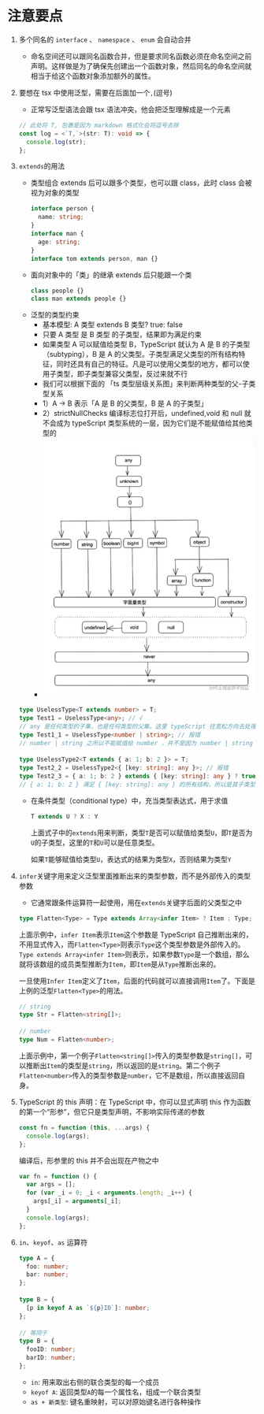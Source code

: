 # 注意要点

1. 多个同名的 `interface` 、 `namespace` 、 `enum` 会自动合并
   - 命名空间还可以跟同名函数合并，但是要求同名函数必须在命名空间之前声明。这样做是为了确保先创建出一个函数对象，然后同名的命名空间就相当于给这个函数对象添加额外的属性。
2. 要想在 tsx 中使用泛型，需要在后面加一个`,`(逗号)
   - 正常写泛型语法会跟 tsx 语法冲突，他会把泛型理解成是一个元素
   ```ts
   // 此处将 T, 包裹是因为 markdown 格式化会将逗号去除
   const log = <`T,`>(str: T): void => {
     console.log(str);
   };
   ```
3. `extends`的用法

   - 类型组合
     extends 后可以跟多个类型，也可以跟 class，此时 class 会被视为对象的类型
     ```ts
     interface person {
       name: string;
     }
     interface man {
       age: string;
     }
     interface tom extends person, man {}
     ```
   - 面向对象中的「类」的继承
     extends 后只能跟一个类
     ```ts
     class people {}
     class man extends people {}
     ```
   - 泛型的类型约束
     - 基本模型: A 类型 extends B 类型? true: false
     - 只要 A 类型 是 B 类型 的子类型，结果即为满足约束
     - 如果类型 A 可以赋值给类型 B，TypeScript 就认为 A 是 B 的子类型（subtyping），B 是 A 的父类型。子类型满足父类型的所有结构特征，同时还具有自己的特征。凡是可以使用父类型的地方，都可以使用子类型，即子类型兼容父类型，反过来就不行
     - 我们可以根据下面的 「ts 类型层级关系图」来判断两种类型的父-子类型关系
     - 1）A -> B 表示「A 是 B 的父类型，B 是 A 的子类型」
     - 2）strictNullChecks 编译标志位打开后，undefined,void 和 null 就不会成为 typeScript 类型系统的一层，因为它们是不能赋值给其他类型的
     - ![](./extends.png)

   ```ts
   type UselessType<T extends number> = T;
   type Test1 = UselessType<any>; // √
   // any 是任何类型的子集，也是任何类型的父集。这里 typeScript 往宽松方向去处理，即取 number 的子集之意
   type Test1_1 = UselessType<number | string>; // 报错
   // number | string 之所以不能赋值给 number ，并不是因为 number | string 是 number 的父集，而是因为联合类型遇到 extends关键字所产生的「分配律」的结果。即是因为 number|string extends number的结果等于 (number extend number) | (string extends number)的结果。显然，(number string extends number的值是 false 的，所以，整个类型约束就不满足

   type UselessType2<T extends { a: 1; b: 2 }> = T;
   type Test2_2 = UselessType2<{ [key: string]: any }>; // 报错
   type Test2_3 = { a: 1; b: 2 } extends { [key: string]: any } ? true : false; // true
   // { a: 1; b: 2 } 满足 { [key: string]: any } 的所有结构，所以是其子类型
   ```

   - 在条件类型（conditional type）中，充当类型表达式，用于求值

     ```typescript
     T extends U ? X : Y
     ```

     上面式子中的`extends`用来判断，类型`T`是否可以赋值给类型`U`，即`T`是否为`U`的子类型，这里的`T`和`U`可以是任意类型。

     如果`T`能够赋值给类型`U`，表达式的结果为类型`X`，否则结果为类型`Y`

4. `infer`关键字用来定义泛型里面推断出来的类型参数，而不是外部传入的类型参数

   - 它通常跟条件运算符一起使用，用在`extends`关键字后面的父类型之中

   ```typescript
   type Flatten<Type> = Type extends Array<infer Item> ? Item : Type;
   ```

   上面示例中，`infer Item`表示`Item`这个参数是 TypeScript 自己推断出来的，不用显式传入，而`Flatten<Type>`则表示`Type`这个类型参数是外部传入的。`Type extends Array<infer Item>`则表示，如果参数`Type`是一个数组，那么就将该数组的成员类型推断为`Item`，即`Item`是从`Type`推断出来的。

   一旦使用`Infer Item`定义了`Item`，后面的代码就可以直接调用`Item`了。下面是上例的泛型`Flatten<Type>`的用法。

   ```typescript
   // string
   type Str = Flatten<string[]>;

   // number
   type Num = Flatten<number>;
   ```

   上面示例中，第一个例子`Flatten<string[]>`传入的类型参数是`string[]`，可以推断出`Item`的类型是`string`，所以返回的是`string`。第二个例子`Flatten<number>`传入的类型参数是`number`，它不是数组，所以直接返回自身。

5. TypeScript 的 this 声明：在 TypeScript 中，你可以显式声明 this 作为函数的第一个“形参”，但它只是类型声明，不影响实际传递的参数

   ```ts
   const fn = function (this, ...args) {
     console.log(args);
   };
   ```

   编译后，形参里的 this 并不会出现在产物之中

   ```js
   var fn = function () {
     var args = [];
     for (var _i = 0; _i < arguments.length; _i++) {
       args[_i] = arguments[_i];
     }
     console.log(args);
   };
   ```

6. `in`、`keyof`、`as` 运算符

   ```ts
   type A = {
     foo: number;
     bar: number;
   };

   type B = {
     [p in keyof A as `${p}ID`]: number;
   };

   // 等同于
   type B = {
     fooID: number;
     barID: number;
   };
   ```

   - `in`: 用来取出右侧的联合类型的每一个成员
   - `keyof A`: 返回类型`A`的每一个属性名，组成一个联合类型
   - `as + 新类型`: 键名重映射，可以对原始键名进行各种操作
